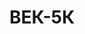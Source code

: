 ---
layout: featured
title: ВЕК-5К
max_weight: 5
icon: /assets/img/products/vek-5K.png
description: "Диапазон: 40кг... 5т</br>Высота цифры индикатора: 45мм</br>Цена деления: 2кг</br>Масса весов: 20кг</br>Длина весов: 570мм</br>Цена*: 15030грн"
---